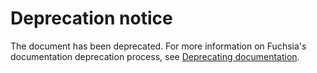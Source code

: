 # Deprecation notice

The document has been deprecated. For more information on Fuchsia's
documentation deprecation process, see
[Deprecating documentation](deprecating-docs.md).
